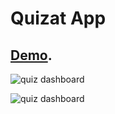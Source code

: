 # Quizat App

## [Demo](https://quizat-dashboard.netlify.app/).

![ quiz dashboard](https://i.imgur.com/ORxFkCR.png)

![quiz dashboard](https://i.imgur.com/ri9ophf.png)
